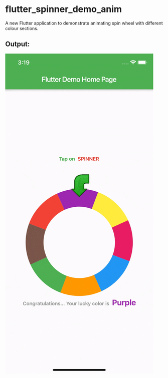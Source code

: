 # flutter_spinner_demo_anim

A new Flutter application to demonstrate animating spin wheel with different colour sections.

## Output:
![Animation Effect](https://github.com/jahanwy-novus/flutter-demo-spin-wheel/blob/master/assets/anim.gif "Animation Effect")